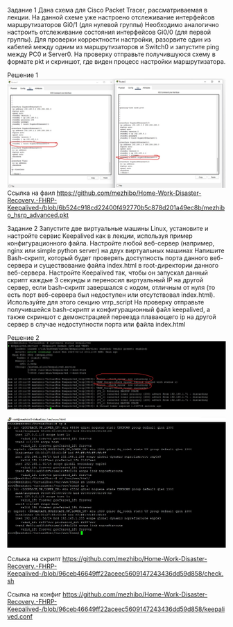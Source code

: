 Задание 1
Дана схема для Cisco Packet Tracer, рассматриваемая в лекции.
На данной схеме уже настроено отслеживание интерфейсов маршрутизаторов Gi0/1 (для нулевой группы)
Необходимо аналогично настроить отслеживание состояния интерфейсов Gi0/0 (для первой группы).
Для проверки корректности настройки, разорвите один из кабелей между одним из маршрутизаторов и Switch0 и запустите ping между PC0 и Server0.
На проверку отправьте получившуюся схему в формате pkt и скриншот, где виден процесс настройки маршрутизатора.

Решение 1
![ALT TEXT](https://github.com/mezhibo/Home-Work-Disaster-Recovery.-FHRP-Keepalived-/blob/da0c58e20b0c246f9df6abe8193fe9b2fd677108/IMG/1.jpg)
Ссылка на фаил https://github.com/mezhibo/Home-Work-Disaster-Recovery.-FHRP-Keepalived-/blob/6b524c918cd22400f492770b5c878d201a49ec8b/mezhibo_hsrp_advanced.pkt


Задание 2
Запустите две виртуальные машины Linux, установите и настройте сервис Keepalived как в лекции, используя пример конфигурационного файла.
Настройте любой веб-сервер (например, nginx или simple python server) на двух виртуальных машинах
Напишите Bash-скрипт, который будет проверять доступность порта данного веб-сервера и существование файла index.html в root-директории данного веб-сервера.
Настройте Keepalived так, чтобы он запускал данный скрипт каждые 3 секунды и переносил виртуальный IP на другой сервер, если bash-скрипт завершался с кодом, отличным от нуля (то есть порт веб-сервера был недоступен или отсутствовал index.html). Используйте для этого секцию vrrp_script
На проверку отправьте получившейся bash-скрипт и конфигурационный файл keepalived, а также скриншот с демонстрацией переезда плавающего ip на другой сервер в случае недоступности порта или файла index.html

Решение 2
![ALT TEXT](https://github.com/mezhibo/Home-Work-Disaster-Recovery.-FHRP-Keepalived-/blob/956381a00fc426cb3fae282a8f8b42fa27f30233/IMG/2.jpg)

![ALT TEXT](https://github.com/mezhibo/Home-Work-Disaster-Recovery.-FHRP-Keepalived-/blob/956381a00fc426cb3fae282a8f8b42fa27f30233/IMG/3.jpg)

Сслыка на скрипт https://github.com/mezhibo/Home-Work-Disaster-Recovery.-FHRP-Keepalived-/blob/96ceb46649ff22aceec5609147243436dd59d858/check.sh

Ссылка на конфиг https://github.com/mezhibo/Home-Work-Disaster-Recovery.-FHRP-Keepalived-/blob/96ceb46649ff22aceec5609147243436dd59d858/keepalived.conf
